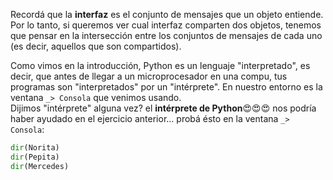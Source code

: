 Recordá que la **interfaz** es el conjunto de mensajes que un objeto entiende. Por lo tanto, si queremos ver cual interfaz comparten dos objetos, tenemos que pensar en la intersección entre los conjuntos de mensajes de cada uno (es decir, aquellos que son compartidos).

Como vimos en la introducción, Python es un lenguaje "interpretado", es decir, que antes de llegar a un microprocesador en una compu, tus programas son "interpretados" por un "intérprete". En nuestro entorno es la ventana `_> Consola` que venimos usando.   
Dijimos "intérprete" alguna vez? el **intérprete de Python**:heart_eyes::heart_eyes::heart_eyes:  nos podría haber ayudado en el ejercicio anterior... probá ésto en la ventana `_> Consola`:
```python
dir(Norita)
dir(Pepita)
dir(Mercedes)
```

 
